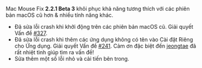 Mac Mouse Fix __2.2.1 Beta 3__ khôi phục khả năng tương thích với các phiên bản macOS cũ hơn & nhiều tính năng khác.

- Đã sửa lỗi crash khi khởi động trên các phiên bản macOS cũ. Giải quyết Vấn đề [#327](https://github.com/noah-nuebling/mac-mouse-fix/issues/327).
- Đã sửa lỗi crash khi thêm các ứng dụng không có tên vào Cài đặt Riêng cho Ứng dụng. Giải quyết Vấn đề [#241](https://github.com/noah-nuebling/mac-mouse-fix/issues/241). Cảm ơn đặc biệt đến [jeongtae](https://github.com/jeongtae) đã rất nhiệt tình giúp tìm ra vấn đề!
- Sửa thêm một số lỗi nhỏ và cải tiến bên trong.